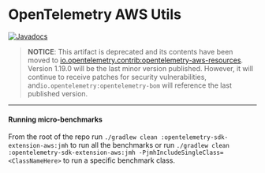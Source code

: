 # OpenTelemetry AWS Utils

[![Javadocs][javadoc-image]][javadoc-url]

> **NOTICE**: This artifact is deprecated and its contents have been moved
> to [io.opentelemetry.contrib:opentelemetry-aws-resources](https://github.com/open-telemetry/opentelemetry-java-contrib/tree/main/aws-resources).
> Version 1.19.0 will be the last minor version published. However, it will continue to receive
> patches for security vulnerabilities, and`io.opentelemetry:opentelemetry-bom` will reference the
> last published version.

---
#### Running micro-benchmarks
From the root of the repo run `./gradlew clean :opentelemetry-sdk-extension-aws:jmh` to run all the benchmarks
or run `./gradlew clean :opentelemetry-sdk-extension-aws:jmh -PjmhIncludeSingleClass=<ClassNameHere>`
to run a specific benchmark class.

[javadoc-image]: https://www.javadoc.io/badge/io.opentelemetry/opentelemetry-sdk-extension-aws.svg
[javadoc-url]: https://www.javadoc.io/doc/io.opentelemetry/opentelemetry-sdk-extension-aws
